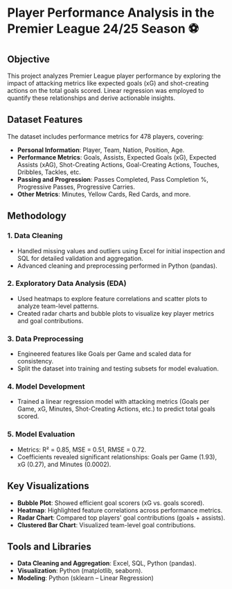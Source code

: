 # Player Performance Analysis in the Premier League 24/25 Season :soccer:

## Objective
This project analyzes Premier League player performance by exploring the impact of attacking metrics like expected goals (xG) and shot-creating actions on the total goals scored. Linear regression was employed to quantify these relationships and derive actionable insights.

## Dataset Features
The dataset includes performance metrics for 478 players, covering:

- **Personal Information**: Player, Team, Nation, Position, Age.
- **Performance Metrics**: Goals, Assists, Expected Goals (xG), Expected Assists (xAG), Shot-Creating Actions, Goal-Creating Actions, Touches, Dribbles, Tackles, etc.
- **Passing and Progression**: Passes Completed, Pass Completion %, Progressive Passes, Progressive Carries.
- **Other Metrics**: Minutes, Yellow Cards, Red Cards, and more.

## Methodology
### 1. Data Cleaning
- Handled missing values and outliers using Excel for initial inspection and SQL for detailed validation and aggregation.
- Advanced cleaning and preprocessing performed in Python (pandas).
### 2. Exploratory Data Analysis (EDA)
- Used heatmaps to explore feature correlations and scatter plots to analyze team-level patterns.
- Created radar charts and bubble plots to visualize key player metrics and goal contributions.
### 3. Data Preprocessing
- Engineered features like Goals per Game and scaled data for consistency.
- Split the dataset into training and testing subsets for model evaluation.
### 4. Model Development
- Trained a linear regression model with attacking metrics (Goals per Game, xG, Minutes, Shot-Creating Actions, etc.) to predict total goals scored.
### 5. Model Evaluation
- Metrics: R² = 0.85, MSE = 0.51, RMSE = 0.72.
- Coefficients revealed significant relationships: Goals per Game (1.93), xG (0.27), and Minutes (0.0002).

## Key Visualizations
- **Bubble Plot**: Showed efficient goal scorers (xG vs. goals scored).
- **Heatmap**: Highlighted feature correlations across performance metrics.
- **Radar Chart**: Compared top players' goal contributions (goals + assists).
- **Clustered Bar Chart**: Visualized team-level goal contributions.

## Tools and Libraries
- **Data Cleaning and Aggregation**: Excel, SQL, Python (pandas).
- **Visualization**: Python (matplotlib, seaborn).
- **Modeling**: Python (sklearn – Linear Regression)


  
